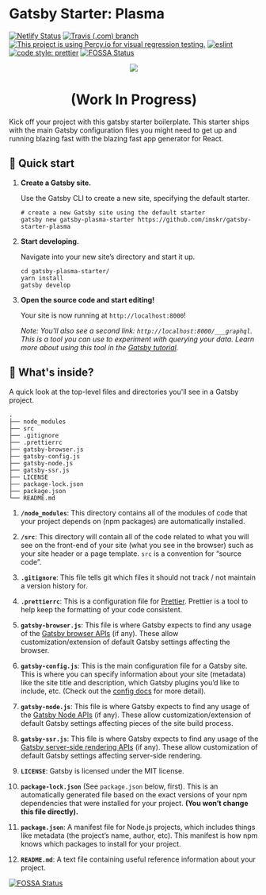 # Gatsby Starter: Plasma

[![Netlify Status](https://api.netlify.com/api/v1/badges/3b9f5e87-65a7-4d76-b3a7-c55c416fa2b6/deploy-status)](https://app.netlify.com/sites/gatsby-starter-plasma/deploys)
[![Travis (.com) branch](https://img.shields.io/travis/com/imskr/gatsby-starter-plasma/master)](https://travis-ci.com/github/imskr/gatsby-starter-plasma/builds)
[![This project is using Percy.io for visual regression testing.](https://percy.io/static/images/percy-badge.svg)](https://percy.io/SKR/gatsby-starter-plasma)
[![eslint](https://img.shields.io/badge/eslint-enabled-green.svg)](https://eslint.org/)
[![code style: prettier](https://img.shields.io/badge/code_style-prettier-ff69b4.svg)](https://github.com/prettier/prettier)
[![FOSSA Status](https://app.fossa.com/api/projects/git%2Bgithub.com%2Fimskr%2Fgatsby-starter-plasma.svg?type=shield)](https://app.fossa.com/projects/git%2Bgithub.com%2Fimskr%2Fgatsby-starter-plasma?ref=badge_shield)

<p align="center">
  <img src="images/plasma.png">
  </a>
</p>
<h1 align="center">
 (Work In Progress)
</h1>

Kick off your project with this gatsby starter boilerplate. This starter ships with the main Gatsby configuration files you might need to get up and running blazing fast with the blazing fast app generator for React.

## 🚀 Quick start

1.  **Create a Gatsby site.**

    Use the Gatsby CLI to create a new site, specifying the default starter.

    ```shell
    # create a new Gatsby site using the default starter
    gatsby new gatsby-plasma-starter https://github.com/imskr/gatsby-starter-plasma
    ```

1.  **Start developing.**

    Navigate into your new site’s directory and start it up.

    ```shell
    cd gatsby-plasma-starter/
    yarn install
    gatsby develop
    ```

1.  **Open the source code and start editing!**

    Your site is now running at `http://localhost:8000`!

    _Note: You'll also see a second link: _`http://localhost:8000/___graphql`_. This is a tool you can use to experiment with querying your data. Learn more about using this tool in the [Gatsby tutorial](https://www.gatsbyjs.org/tutorial/part-five/#introducing-graphiql)._

## 🧐 What's inside?

A quick look at the top-level files and directories you'll see in a Gatsby project.

    .
    ├── node_modules
    ├── src
    ├── .gitignore
    ├── .prettierrc
    ├── gatsby-browser.js
    ├── gatsby-config.js
    ├── gatsby-node.js
    ├── gatsby-ssr.js
    ├── LICENSE
    ├── package-lock.json
    ├── package.json
    └── README.md

1.  **`/node_modules`**: This directory contains all of the modules of code that your project depends on (npm packages) are automatically installed.

2.  **`/src`**: This directory will contain all of the code related to what you will see on the front-end of your site (what you see in the browser) such as your site header or a page template. `src` is a convention for “source code”.

3.  **`.gitignore`**: This file tells git which files it should not track / not maintain a version history for.

4.  **`.prettierrc`**: This is a configuration file for [Prettier](https://prettier.io/). Prettier is a tool to help keep the formatting of your code consistent.

5.  **`gatsby-browser.js`**: This file is where Gatsby expects to find any usage of the [Gatsby browser APIs](https://www.gatsbyjs.org/docs/browser-apis/) (if any). These allow customization/extension of default Gatsby settings affecting the browser.

6.  **`gatsby-config.js`**: This is the main configuration file for a Gatsby site. This is where you can specify information about your site (metadata) like the site title and description, which Gatsby plugins you’d like to include, etc. (Check out the [config docs](https://www.gatsbyjs.org/docs/gatsby-config/) for more detail).

7.  **`gatsby-node.js`**: This file is where Gatsby expects to find any usage of the [Gatsby Node APIs](https://www.gatsbyjs.org/docs/node-apis/) (if any). These allow customization/extension of default Gatsby settings affecting pieces of the site build process.

8.  **`gatsby-ssr.js`**: This file is where Gatsby expects to find any usage of the [Gatsby server-side rendering APIs](https://www.gatsbyjs.org/docs/ssr-apis/) (if any). These allow customization of default Gatsby settings affecting server-side rendering.

9.  **`LICENSE`**: Gatsby is licensed under the MIT license.

10. **`package-lock.json`** (See `package.json` below, first). This is an automatically generated file based on the exact versions of your npm dependencies that were installed for your project. **(You won’t change this file directly).**

11. **`package.json`**: A manifest file for Node.js projects, which includes things like metadata (the project’s name, author, etc). This manifest is how npm knows which packages to install for your project.

12. **`README.md`**: A text file containing useful reference information about your project.


[![FOSSA Status](https://app.fossa.com/api/projects/git%2Bgithub.com%2Fimskr%2Fgatsby-starter-plasma.svg?type=large)](https://app.fossa.com/projects/git%2Bgithub.com%2Fimskr%2Fgatsby-starter-plasma?ref=badge_large)
